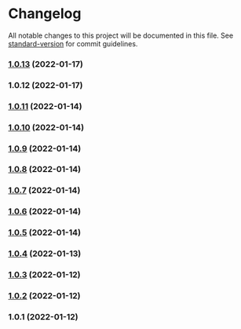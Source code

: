 # Changelog

All notable changes to this project will be documented in this file. See [standard-version](https://github.com/conventional-changelog/standard-version) for commit guidelines.

### [1.0.13](https://github.com/alexlili/components_lib_demo/compare/v1.0.12...v1.0.13) (2022-01-17)

### 1.0.12 (2022-01-17)

### [1.0.11](///compare/v1.0.10...v1.0.11) (2022-01-14)

### [1.0.10](///compare/v1.0.9...v1.0.10) (2022-01-14)

### [1.0.9](///compare/v1.0.8...v1.0.9) (2022-01-14)

### [1.0.8](///compare/v1.0.7...v1.0.8) (2022-01-14)

### [1.0.7](///compare/v1.0.6...v1.0.7) (2022-01-14)

### [1.0.6](///compare/v1.0.5...v1.0.6) (2022-01-14)

### [1.0.5](///compare/v1.0.4...v1.0.5) (2022-01-14)

### [1.0.4](///compare/v1.0.3...v1.0.4) (2022-01-13)

### [1.0.3](///compare/v1.0.2...v1.0.3) (2022-01-12)

### [1.0.2](///compare/v1.0.1...v1.0.2) (2022-01-12)

### 1.0.1 (2022-01-12)
